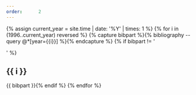 ```yaml
---
order:      2
---
```


{% assign current_year = site.time | date: '%Y' | times: 1 %}
{% for i in (1996..current_year) reversed %}
  {% capture bibpart %}{% bibliography --query @*[year={{i}}] %}{% endcapture %}
  {% if bibpart != '<ol class="bibliography"></ol>' %}<h2>{{ i }}</h2>{{ bibpart }}{% endif %}
{% endfor %}
